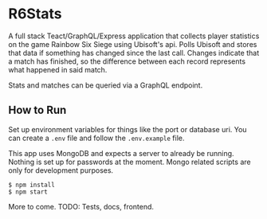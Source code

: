 # R6Stats

A full stack Teact/GraphQL/Express application that collects player statistics on the game Rainbow Six Siege using Ubisoft's api. Polls Ubisoft and stores that data if something has changed since the last call. Changes indicate that a match has finished, so the difference between each record represents what happened in said match.

Stats and matches can be queried via a GraphQL endpoint.

## How to Run

Set up environment variables for things like the port or database uri. You can create a `.env` file and follow the `.env.example` file.

This app uses MongoDB and expects a server to already be running. Nothing is set up for passwords at the moment. Mongo related scripts are only for development purposes.

```shell
$ npm install
$ npm start
```

More to come. TODO: Tests, docs, frontend.
